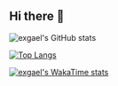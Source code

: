 ## Hi there 👋

<!--
**exgael/exgael** is a ✨ _special_ ✨ repository because its `README.md` (this file) appears on your GitHub profile.

Here are some ideas to get you started:

- 🔭 I’m currently working on ...
- 🌱 I’m currently learning ...
- 👯 I’m looking to collaborate on ...
- 🤔 I’m looking for help with ...
- 💬 Ask me about ...
- 📫 How to reach me: ...
- 😄 Pronouns: ...
- ⚡ Fun fact: ...
-->

![exgael's GitHub stats](https://github-readme-stats.vercel.app/api?username=exgael&show_icons=true&theme=radical)

[![Top Langs](https://github-readme-stats.vercel.app/api/top-langs/?username=exgael&layout=donut)](https://github.com/exgael/github-readme-stats)

[![exgael's WakaTime stats](https://github-readme-stats.vercel.app/api/wakatime?username=exgael)](https://github.com/exgael/github-readme-stats)
